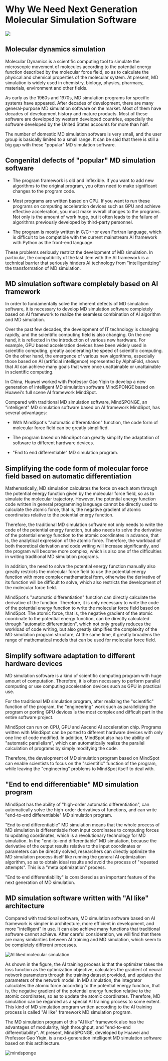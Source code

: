 # Why We Need Next Generation Molecular Simulation Software

<a href="https://gitee.com/mindspore/docs/blob/master/docs/mindsponge/docs/source_en/why.md" target="_blank"><img src="https://mindspore-website.obs.cn-north-4.myhuaweicloud.com/website-images/master/resource/_static/logo_source_en.png"></a>

## Molecular dynamics simulation

Molecular Dynamics is a scientific computing tool to simulate the microscopic movement of molecules according to the potential energy function described by the molecular force field, so as to calculate the physical and chemical properties of the molecular system. At present, MD simulation is widely used in chemistry, biology, physics, pharmacy, materials, environment and other fields.

As early as the 1960s and 1970s, MD simulation programs for specific systems have appeared. After decades of development, there are many general-purpose MD simulation software on the market. Most of them have decades of development history and mature products. Most of these software are developed by western developed countries, especially the software developed by the United States accounts for more than half.

The number of domestic MD simulation software is very small, and the user group is basically limited to a small range. It can be said that there is still a big gap with these "popular" MD simulation software.

## Congenital defects of "popular" MD simulation software

- The program framework is old and inflexible. If you want to add new algorithms to the original program, you often need to make significant changes to the program code.

- Most programs are written based on CPU. If you want to run these programs on computing acceleration devices such as GPU and achieve effective acceleration, you must make overall changes to the programs. Not only is the amount of work huge, but it often leads to the failure of algorithms previously developed by third-party personnel.

- The program is mostly written in C/C++or even Fortran language, which is difficult to be compatible with the current mainstream AI framework with Python as the front-end language.

These problems seriously restrict the development of MD simulation. In particular, the compatibility of the last item with the AI framework is a technical barrier that seriously hinders AI technology from "intelligentizing" the transformation of MD simulation.

## MD simulation software completely based on AI framework

In order to fundamentally solve the inherent defects of MD simulation software, it is necessary to develop MD simulation software completely based on AI framework to realize the seamless combination of AI algorithm and MD simulation.

Over the past few decades, the development of IT technology is changing rapidly, and the scientific computing field is also changing. On the one hand, it is reflected in the introduction of various new hardware. For example, GPU based acceleration devices have been widely used in scientific computing, greatly accelerating the speed of scientific computing. On the other hand, the emergence of various new algorithms, especially those based on AI (artificial intelligence) represented by AlphaFold, shows that AI can achieve many goals that were once unattainable or unattainable in scientific computing.

In China, Huawei worked with Professor Gao Yiqin to develop a new generation of intelligent MD simulation software MindSPONGE based on Huawei's full scene AI framework MindSpot.

Compared with traditional MD simulation software, MindSPONGE, an "intelligent" MD simulation software based on AI framework MindSpot, has several advantages:

- With MindSpot's "automatic differentiation" function, the code form of molecular force field can be greatly simplified.

- The program based on MindSpot can greatly simplify the adaptation of software to different hardware devices.

- "End to end differentiable" MD simulation program.

## Simplifying the code form of molecular force field based on automatic differentiation

Mathematically, MD simulation calculates the force on each atom through the potential energy function given by the molecular force field, so as to simulate the molecular trajectory. However, the potential energy function code written in general programming language cannot be directly used to calculate the atomic force, that is, the negative gradient of atomic coordinates relative to the potential energy function.

Therefore, the traditional MD simulation software not only needs to write the code of the potential energy function, but also needs to solve the derivative of the potential energy function to the atomic coordinates in advance, that is, the analytical expression of the atomic force. Therefore, the workload of both theoretical derivation and code writing will increase significantly, and the program will become more complex, which is also one of the difficulties in writing traditional MD simulation programs.

In addition, the need to solve the potential energy function manually also greatly restricts the molecular force field to use the potential energy function with more complex mathematical form, otherwise the derivative of its function will be difficult to solve, which also restricts the development of the molecular force field.

MindSpot's "automatic differentiation" function can directly calculate the derivative of the function. Therefore, it is only necessary to write the code of the potential energy function to write the molecular force field based on MindSpot. The atomic force, that is, the negative gradient of the atomic coordinate to the potential energy function, can be directly calculated through "automatic differentiation", which not only greatly reduces the workload of code writing, but also greatly simplifies the complexity of the MD simulation program structure, At the same time, it greatly broadens the range of mathematical models that can be used for molecular force field.

## Simplify software adaptation to different hardware devices

MD simulation software is a kind of scientific computing program with huge amount of computation. Therefore, it is often necessary to perform parallel computing or use computing acceleration devices such as GPU in practical use.

For the traditional MD simulation program, after realizing the "scientific" function of the program, the "engineering" work such as parallelizing the program or porting GPU devices is the most complex and difficult part in the entire software project.

MindSpot can run on CPU, GPU and Ascend AI acceleration chip. Programs written with MindSpot can be ported to different hardware devices with only one line of code modified. In addition, MindSpot also has the ability of "automatic parallelism", which can automatically realize the parallel calculation of programs by simply modifying the code.

Therefore, the development of MD simulation program based on MindSpot can enable scientists to focus on the "scientific" function of the program, while leaving the "engineering" problems to MindSpot itself to deal with.

## "End to end differentiable" MD simulation program

MindSpot has the ability of "high-order automatic differentiation", can automatically solve the high-order derivatives of functions, and can write "end-to-end differentiable" MD simulation program.

"End to end differentiable" MD simulation means that the whole process of MD simulation is differentiable from input coordinates to computing forces to updating coordinates, which is a revolutionary technology for MD simulation. In the "end-to-end differentiable" MD simulation, because the derivative of the output results relative to the input coordinates or parameters can be directly solved, researchers can directly optimize the MD simulation process itself like running the general AI optimization algorithm, so as to obtain ideal results and avoid the process of "repeated attempts". This is a "meta optimization" process.

"End to end differentiability" is considered as an important feature of the next generation of MD simulation.

## MD simulation software written with "AI like" architecture

Compared with traditional software, MD simulation software based on AI framework is simpler in architecture, more efficient in development, and more "intelligent" in use. It can also achieve many functions that traditional software cannot achieve. After careful consideration, we will find that there are many similarities between AI training and MD simulation, which seem to be completely different processes.

![AI liked molecular simulation](./images/simulation.png)

As shown in the figure, the AI training process is that the optimizer takes the loss function as the optimization objective, calculates the gradient of neural network parameters through the training dataset provided, and updates the parameters of the network model. In MD simulation, the integrator calculates the atomic force according to the potential energy function, that is, the negative gradient of the potential energy function relative to the atomic coordinates, so as to update the atomic coordinates. Therefore, MD simulation can be regarded as a special AI training process to some extent. This kind of MD simulation program written according to the AI training process is called "AI like" framework MD simulation program.

The MD simulation program of this "AI like" framework also has the advantages of modularity, high throughput, and "end-to-end differentiability". At present, MindSPONGE, developed by Huawei and Professor Gao Yiqin, is a next-generation intelligent MD simulation software based on this architecture.

![mindsponge](./images/mindsponge_software.png)
